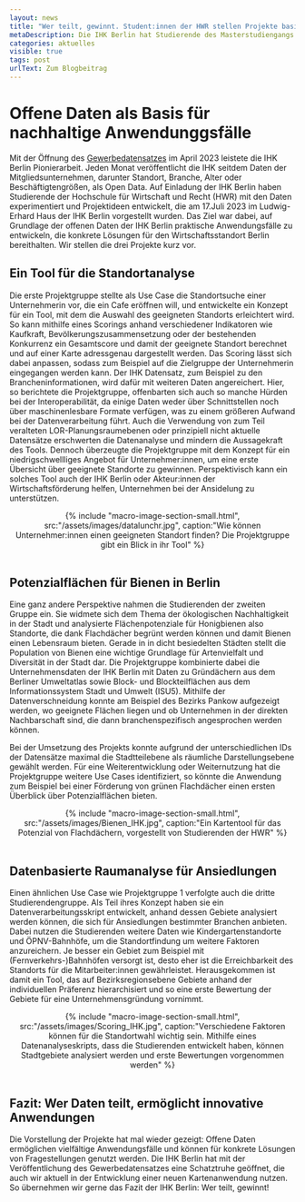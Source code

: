 ```yaml
---
layout: news
title: "Wer teilt, gewinnt. Student:innen der HWR stellen Projekte basierend auf IHK-Gewerbedatensatz vor"
metaDescription: Die IHK Berlin hat Studierende des Masterstudiengangs Digitale Transformation an der Hochschule für Wirtschaft und Recht (HWR) eingeladen, mit dem IHK-Datensatz eigenständig Projekte zu entwickeln. Wir als ODIS waren bei der Vorstellung im Ludwig-Erhard-Haus dabei und konnten uns von den spannenden Ideen ein Bild machen. Bei der Vorstellung der Projektgruppen zeigte sich wieder einmal, welch vielfältige und kreative Anwendungsfälle mit offenen Daten möglich sind und wie wichtig eine hohe Datenqualität, leichter Zugang zu Daten und die Aktualität von Daten sind.
categories: aktuelles
visible: true
tags: post
urlText: Zum Blogbeitrag
---
```

# Offene Daten als Basis für nachhaltige Anwendunggsfälle 
Mit der Öffnung des [Gewerbedatensatzes](https://daten.berlin.de/datensaetze/gewerbedaten-der-ihk-berlin) im April 2023 leistete die IHK Berlin Pionierarbeit. Jeden Monat veröffentlicht die IHK seitdem Daten der Mitgliedsunternehmen, darunter Standort, Branche, Alter oder Beschäftigtengrößen, als Open Data. Auf Einladung der IHK Berlin haben Studierende der Hochschule für Wirtschaft und Recht (HWR) mit den Daten experimentiert und Projektideen entwickelt, die am 17.Juli 2023 im Ludwig-Erhard Haus der IHK Berlin vorgestellt wurden. Das Ziel war dabei, auf Grundlage der offenen Daten der IHK Berlin praktische Anwendungsfälle zu entwickeln, die konkrete Lösungen für den Wirtschaftsstandort Berlin bereithalten. Wir stellen die drei Projekte kurz vor.

## Ein Tool für die Standortanalyse 

Die erste Projektgruppe stellte als Use Case die Standortsuche einer Unternehmerin vor, die ein Cafe eröffnen will, und entwickelte ein Konzept für ein Tool, mit dem die Auswahl des geeigneten Standorts erleichtert wird. So kann mithilfe eines Scorings anhand verschiedener Indikatoren wie Kaufkraft, Bevölkerungszusammensetzung oder der bestehenden Konkurrenz ein Gesamtscore und damit der geeignete Standort berechnet und auf einer Karte adressgenau dargestellt werden. Das Scoring lässt sich dabei anpassen, sodass zum Beispiel auf die Zielgruppe der Unternehmerin eingegangen werden kann. Der IHK Datensatz, zum Beispiel zu den Brancheninformationen, wird dafür mit weiteren Daten angereichert. Hier, so berichtete die Projektgruppe, offenbarten sich auch so manche Hürden bei der Interoperabilität, da einige Daten weder über Schnittstellen noch über maschinenlesbare Formate verfügen, was zu einem größeren Aufwand bei der Datenverarbeitung führt. Auch die Verwendung von zum Teil veralteten LOR-Planungsraumebenen oder prinzipiell nicht aktuelle Datensätze erschwerten die Datenanalyse und mindern die Aussagekraft des Tools.
Dennoch überzeugte die Projektgruppe mit dem Konzept für ein niedrigschwellliges Angebot für Unternehmer:innen, um eine erste Übersicht über geeignete Standorte zu gewinnen. Perspektivisch kann ein solches Tool auch der IHK Berlin oder Akteur:innen der Wirtschaftsförderung helfen, Unternehmen bei der Ansidelung zu unterstützen.

<center>
{% include "macro-image-section-small.html", src:"/assets/images/datalunchr.jpg", caption:"Wie können Unternehmer:innen einen geeigneten Standort finden? Die Projektgruppe gibt ein Blick in ihr Tool" %}
</center>
<br>


## Potenzialflächen für Bienen in Berlin

Eine ganz andere Perspektive nahmen die Studierenden der zweiten Gruppe ein. Sie widmete sich dem Thema der ökologischen Nachhaltigkeit in der Stadt und analysierte Flächenpotenziale für Honigbienen also Standorte, die dank Flachdächer begrünt werden können und damit Bienen einen Lebensraum bieten. Gerade in in dicht besiedelten Städten stellt die Population von Bienen eine wichtige Grundlage für Artenvielfalt und Diversität in der Stadt dar. Die Projektgruppe kombinierte dabei die Unternehmensdaten der IHK Berlin mit Daten zu Gründächern aus dem Berliner Umweltatlas sowie Block- und Blockteilflächen aus dem Informationssystem Stadt und Umwelt (ISU5).
Mithilfe der Datenverschneidung konnte am Beispiel des Bezirks Pankow aufgezeigt werden, wo geeignete Flächen liegen und ob Unternehmen in der direkten Nachbarschaft sind, die dann branchenspezifisch angesprochen werden können.

Bei der Umsetzung des Projekts konnte aufgrund der unterschiedlichen IDs der Datensätze maximal die Stadtteilebene als räumliche Darstellungsebene gewählt werden. Für eine Weiterentwicklung oder Weiternutzung hat die Projektgruppe weitere Use Cases identifiziert, so könnte die Anwendung zum Beispiel bei einer Förderung von grünen Flachdächer einen ersten Überblick über Potenzialflächen bieten. 

<center>
{% include "macro-image-section-small.html", src:"/assets/images/Bienen_IHK.jpg", caption:"Ein Kartentool für das Potenzial von Flachdächern, vorgestellt von Studierenden der HWR" %}
</center>
<br>

## Datenbasierte Raumanalyse für Ansiedlungen 

Einen ähnlichen Use Case wie Projektgruppe 1 verfolgte auch die dritte Studierendengruppe. Als Teil ihres Konzept haben sie ein Datenverarbeitungsskript entwickelt, anhand dessen Gebiete analysiert werden können, die sich für Ansiedlungen bestimmter Branchen anbieten. Dabei nutzen die Studierenden weitere Daten wie Kindergartenstandorte und ÖPNV-Bahnhöfe, um die Standortfindung um weitere Faktoren anzureichern. Je besser ein Gebiet zum Beispiel mit (Fernverkehrs-)Bahnhöfen versorgt ist, desto eher ist die Erreichbarkeit des Standorts für die Mitarbeiter:innen gewährleistet. Herausgekommen ist damit ein Tool, das auf Bezirksregionsebene Gebiete anhand der individuellen Präferenz hierarchisiert und so eine erste Bewertung der Gebiete für eine Unternehmensgründung vornimmt. 

<center>
{% include "macro-image-section-small.html", src:"/assets/images/Scoring_IHK.jpg", caption:"Verschiedene Faktoren können für die Standortwahl wichtig sein. Mithilfe eines Datenanalyseskripts, dass die Studierenden entwickelt haben, können Stadtgebiete analysiert werden und erste Bewertungen vorgenommen werden" %}
</center>
<br>

## Fazit: Wer Daten teilt, ermöglicht innovative Anwendungen
Die Vorstellung der Projekte hat mal wieder gezeigt: Offene Daten ermöglichen vielfältige Anwendungsfälle und können für konkrete Lösungen von Fragestellungen genutzt werden. Die IHK Berlin hat mit der Veröffentlichung des Gewerbedatensatzes eine Schatztruhe geöffnet, die auch wir aktuell in der Entwicklung einer neuen Kartenanwendung nutzen. So übernehmen wir gerne das Fazit der IHK Berlin: Wer teilt, gewinnt!
